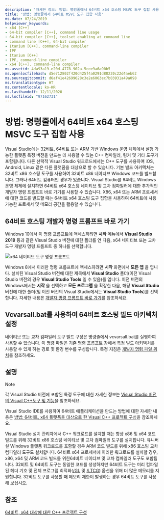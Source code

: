 ```yaml
---
description: '자세한 정보: 방법: 명령줄에서 64비트 x64 호스팅 MSVC 도구 집합 사용'
title: '방법: 명령줄에서 64비트 MSVC 도구 집합 사용'
ms.date: 07/24/2019
helpviewer_keywords:
- x64 [C++]
- 64-bit compiler [C++], command line usage
- 64-bit compiler [C++], toolset enabling at command line
- command line [C++], 64-bit compiler
- Itanium [C++], command-line compiler
- IPF
- Itanium [C++]
- IPF, command-line compiler
- x64 [C++], command-line compiler
ms.assetid: 4da93a19-e20d-4778-902a-5eee9a6a90b5
ms.openlocfilehash: d5e712802f420d425f4a0291d88220c22d4aeb62
ms.sourcegitcommit: d6af41e42699628c3e2e6063ec7b03931a49a098
ms.translationtype: HT
ms.contentlocale: ko-KR
ms.lasthandoff: 12/11/2020
ms.locfileid: "97162731"
---
```

# <a name="how-to-enable-a-64-bit-x64-hosted-msvc-toolset-on-the-command-line"></a>방법: 명령줄에서 64비트 x64 호스팅 MSVC 도구 집합 사용

Visual Studio에는 32비트, 64비트 또는 ARM 기반 Windows 운영 체제에서 실행 가능한 플랫폼 특정 버전을 만드는 데 사용할 수 있는 C++ 컴파일러, 링커 및 기타 도구가 포함됩니다. 다른 선택적 Visual Studio 워크로드에서는 C++ 도구를 사용하여 iOS, Android, Linux 같은 다른 플랫폼을 대상으로 할 수 있습니다. 기본 빌드 아키텍처는 32비트 x86 호스팅 도구를 사용하여 32비트 x86 네이티브 Windows 코드를 빌드합니다. 그러나 64비트 컴퓨터인 경우가 있습니다. Visual Studio를 64비트 Windows 운영 체제에 설치하면 64비트 x64 호스팅 네이티브 및 교차 컴파일러에 대한 추가적인 개발자 명령 프롬프트 바로 가기를 사용할 수 있습니다. X86, x64 또는 ARM 프로세서에 대한 코드를 빌드할 때는 64비트 x64 호스팅 도구 집합을 사용하여 64비트에 사용 가능한 프로세서 및 메모리 공간을 활용할 수 있습니다.

## <a name="use-a-64-bit-hosted-developer-command-prompt-shortcut"></a>64비트 호스팅 개발자 명령 프롬프트 바로 가기

Windows 10에서 이 명령 프롬프트에 액세스하려면 **시작** 메뉴에서 **Visual Studio 2019** 등과 같은 Visual Studio 버전에 대한 폴더를 연 다음, x64 네이티브 또는 교차 도구 개발자 명령 프롬프트 중 하나를 선택합니다.

![x64 네이티브 도구 명령 프롬프트](media/x64-native-tools-command-prompt.png "시작 메뉴의 x64 네이티브 도구")

Windows 8에서 이러한 명령 프롬프트에 액세스하려면 **시작** 화면에서 **모든 앱** 을 엽니다. 설치된 Visual Studio 버전에 대한 제목에서 **Visual Studio** 폴더(이전 Visual Studio 버전의 경우 **Visual Studio Tools** 일 수 있음)를 엽니다. 이전 버전의 Windows에서는 **시작** 을 선택하고 **모든 프로그램** 을 확장한 다음, 해당 **Visual Studio** 버전에 대한 폴더(및 이전 버전의 Visual Studio에서는 **Visual Studio Tools**)를 선택합니다. 자세한 내용은 [개발자 명령 프롬프트 바로 가기](building-on-the-command-line.md#developer_command_prompt_shortcuts)를 참조하세요.

## <a name="use-vcvarsallbat-to-set-a-64-bit-hosted-build-architecture"></a>Vcvarsall.bat를 사용하여 64비트 호스팅 빌드 아키텍처 설정

네이티브 또는 교차 컴파일러 도구 빌드 구성은 명령줄에서 vcvarsall.bat를 실행하여 사용할 수 있습니다. 이 명령 파일은 기존 명령 프롬프트 창에서 특정 빌드 아키텍처를 사용할 수 있게 하는 경로 및 환경 변수를 구성합니다. 특정 지침은 [개발자 명령 파일 위치](building-on-the-command-line.md#developer_command_file_locations)를 참조하세요.

## <a name="remarks"></a>설명

> [!NOTE]
> 각 Visual Studio 버전에 포함된 특정 도구에 대한 자세한 정보는 [Visual Studio 버전의 Visual C++도구 및 기능](../overview/visual-cpp-tools-and-features-in-visual-studio-editions.md)을 참조하세요.
>
> Visual Studio IDE를 사용하여 64비트 애플리케이션을 만드는 방법에 대한 자세한 내용은 [방법: 64비트, x64 플랫폼을 대상으로 한 Visual C++ 프로젝트 구성](how-to-configure-visual-cpp-projects-to-target-64-bit-platforms.md)을 참조하세요.

Visual Studio 설치 관리자에서 C++ 워크로드를 설치할 때는 항상 x86 및 x64 코드 빌드를 위해 32비트 x86 호스팅 네이티브 및 교차 컴파일러 도구를 설치합니다. 유니버설 Windows 플랫폼 워크로드를 포함할 경우 ARM 코드 빌드를 위해 x86 호스팅 교차 컴파일러 도구도 설치합니다. 64비트 x64 프로세서에 이러한 워크로드를 설치할 경우, x86, x64 및 ARM 코드 빌드를 위한64비트 네이티브 및 교차 컴파일러 도구도 포함됩니다. 32비트 및 64비트 도구는 동일한 코드를 생성하지만 64비트 도구는 미리 컴파일된 헤더 기호 및 전체 프로그램 최적화([/GL](reference/gl-whole-program-optimization.md) 및 [/LTCG](reference/ltcg-link-time-code-generation.md)) 옵션을 위해 더 많은 메모리를 지원합니다. 32비트 도구를 사용할 때 메모리 제한이 발생하는 경우 64비트 도구를 사용해 보십시오.

## <a name="see-also"></a>참조

[64비트, x64 대상에 대한 C++ 프로젝트 구성](configuring-programs-for-64-bit-visual-cpp.md)<br/>
